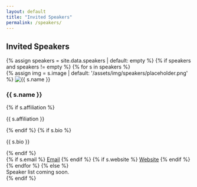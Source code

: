 ```yaml
---
layout: default
title: "Invited Speakers"
permalink: /speakers/
---
```


<h2 class="section-title">Invited Speakers</h2>

<div class="row row-cols-1 row-cols-lg-2 g-4">
  {% assign speakers = site.data.speakers | default: empty %}
  {% if speakers and speakers != empty %}
    {% for s in speakers %}
      <div class="col">
        <div class="card h-100 shadow-sm">
          <div class="row g-0 align-items-center">
            <div class="col-auto p-3">
              {% assign img = s.image | default: '/assets/img/speakers/placeholder.png' %}
              <img
                src="{{ img | relative_url }}"
                alt="{{ s.name }}"
                class="speaker-avatar rounded-circle border"
                loading="lazy">
            </div>
            <div class="col">
              <div class="card-body">
                <h3 class="h5 mb-1">{{ s.name }}</h3>
                {% if s.affiliation %}<p class="text-muted mb-2">{{ s.affiliation }}</p>{% endif %}
                {% if s.bio %}<p class="mb-3">{{ s.bio }}</p>{% endif %}
                <div class="d-flex gap-2 flex-wrap">
                  {% if s.email %}
                    <a class="btn btn-outline-primary btn-sm"
                       href="mailto:{{ s.email | uri_escape }}">Email</a>
                  {% endif %}
                  {% if s.website %}
                    <a class="btn btn-outline-secondary btn-sm"
                       href="{{ s.website }}" target="_blank" rel="noopener">Website</a>
                  {% endif %}
                </div>
              </div>
            </div>
          </div>
        </div>
      </div>
    {% endfor %}
  {% else %}
    <div class="col">
      <div class="alert alert-secondary" role="alert">
        Speaker list coming soon.
      </div>
    </div>
  {% endif %}
</div>
